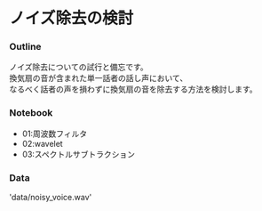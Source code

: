 # ノイズ除去の検討

### Outline
ノイズ除去についての試行と備忘です。  
換気扇の音が含まれた単一話者の話し声において、  
なるべく話者の声を損わずに換気扇の音を除去する方法を検討します。


### Notebook

- 01:周波数フィルタ
- 02:wavelet
- 03:スペクトルサブトラクション

### Data
'data/noisy_voice.wav'

